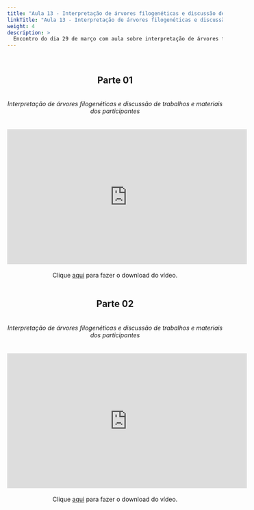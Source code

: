 ```yaml
---
title: "Aula 13 - Interpretação de árvores filogenéticas e discussão de trabalhos e materiais dos participantes"
linkTitle: "Aula 13 - Interpretação de árvores filogenéticas e discussão de trabalhos e materiais dos participantes"
weight: 4
description: >
  Encontro do dia 29 de março com aula sobre interpretação de árvores filogenéticas e discussão de trabalhos e materiais dos participantes
---
```


<br>
<div align="center">
<h2>Parte 01</h2>
<br>
<i>Interpretação de árvores filogenéticas e discussão de trabalhos e materiais dos participantes</i>
<br><br><br>
<iframe width="560" height="315" src="https://www.youtube.com/embed/EV3AWirM1fw" frameborder="0" allow="accelerometer; autoplay; clipboard-write; encrypted-media; gyroscope; picture-in-picture" allowfullscreen></iframe>
<br><br>
Clique <a href="https://photos.app.goo.gl/i6pCWpj6MkCfwmnq9">aqui</a> para fazer o download do vídeo.
<br><br>

<h2>Parte 02</h2>
<br>
<i>Interpretação de árvores filogenéticas e discussão de trabalhos e materiais dos participantes</i>
<br><br><br>
<iframe width="560" height="315" src="https://www.youtube.com/embed/y7QtrENNNek" frameborder="0" allow="accelerometer; autoplay; clipboard-write; encrypted-media; gyroscope; picture-in-picture" allowfullscreen></iframe>
<br><br>
Clique <a href="https://photos.app.goo.gl/fzjPE94ju8jekf998">aqui</a> para fazer o download do vídeo.
<br><br>

</div>